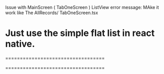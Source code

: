 Issue with MainScreen ( TabOneScreen )  ListView error message:  MAke it work like
The AllRecords/ TabOneScreen.tsx

Just use the simple flat list in react native. 
==================================



==================================



==================================







